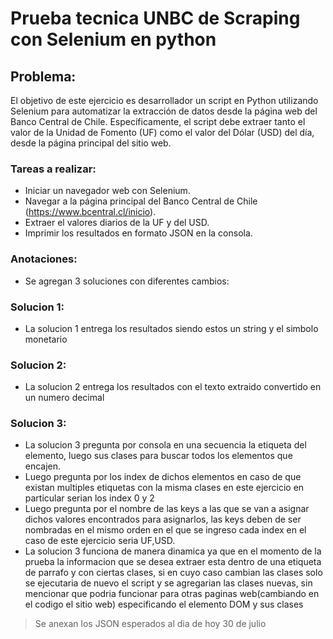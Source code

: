 # Prueba tecnica UNBC de Scraping con Selenium en python
## Problema:
El objetivo de este ejercicio es desarrollador un script en Python utilizando Selenium para automatizar la extracción de datos desde la página web del Banco Central de Chile.
Específicamente, el script debe extraer tanto el valor de la Unidad de Fomento (UF) como el valor del Dólar (USD) del día, desde la página principal del sitio web.
### Tareas a realizar:
- Iniciar un navegador web con Selenium.
- Navegar a la página principal del Banco Central de Chile (https://www.bcentral.cl/inicio).
- Extraer el valores diarios de la UF y del USD.
- Imprimir los resultados en formato JSON en la consola.
### Anotaciones:
- Se agregan 3 soluciones con diferentes cambios:
### Solucion 1:
- La solucion 1 entrega los resultados siendo estos un string y el simbolo monetario
### Solucion 2:
- La solucion 2 entrega los resultados con el texto extraido convertido en un numero decimal
### Solucion 3:
- La solucion 3 pregunta por consola en una secuencia la etiqueta del elemento, luego sus clases para buscar todos los elementos que encajen.
- Luego pregunta por los index de dichos elementos en caso de que existan multiples etiquetas con la misma clases en este ejercicio en particular serian los index 0 y 2
- Luego pregunta por el nombre de las keys a las que se van a asignar dichos valores encontrados para asignarlos, las keys deben de ser nombradas en el mismo orden en el que se ingreso cada index en el caso de este ejercicio seria UF,USD.
- La solucion 3 funciona de manera dinamica ya que en el momento de la prueba la informacion que se desea extraer esta dentro de una etiqueta de parrafo y con ciertas clases, si en cuyo caso cambian las clases solo se ejecutaria de nuevo el script y se agregarian las clases nuevas, sin mencionar que podria funcionar para otras paginas web(cambiando en el codigo el sitio web) especificando el elemento DOM y sus clases
>Se anexan los JSON esperados al dia de hoy 30 de julio
